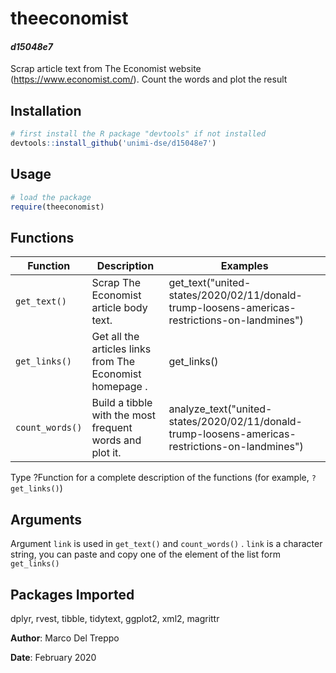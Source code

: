 # theeconomist


#### _d15048e7_

Scrap article text from The Economist website (https://www.economist.com/). Count the words and plot the result


## Installation

```R
# first install the R package "devtools" if not installed
devtools::install_github('unimi-dse/d15048e7')
```

## Usage

```R
# load the package
require(theeconomist)
```

## Functions

Function             | Description                                                                 | Examples
---------------------|-----------------------------------------------------------------------------|------------------------
`get_text()`         | Scrap The Economist article body text.                                      | get_text("united-states/2020/02/11/donald-trump-loosens-americas-restrictions-on-landmines")
`get_links()`       | Get all the articles links from The Economist homepage .                     | get_links()
`count_words()`     | Build a tibble with the most frequent words and plot it.                     | analyze_text("united-states/2020/02/11/donald-trump-loosens-americas-restrictions-on-landmines")

Type ?Function for a complete description of the functions (for example, `?get_links()`)

## Arguments

Argument `link` is used in `get_text()` and `count_words()` . `link` is a character string, you can paste and copy one of the element of the list form `get_links()` 


## Packages Imported
dplyr, rvest, tibble, tidytext, ggplot2, xml2, magrittr



**Author**: Marco Del Treppo

**Date**: February 2020
